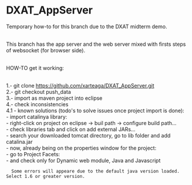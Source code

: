 DXAT_AppServer
==============

Temporary how-to for this branch due to the DXAT midterm demo.<br><br>

This branch has the app server and the web server mixed with firsts steps of websocket (for browser side).<br><br>

HOW-TO get it working:<br><br>

1.- git clone https://github.com/xarteaga/DXAT_AppServer.git <br>
2.- git checkout push_data<br>
3.- import as maven project into eclipse<br>
4.- check inconsistencies<br>
4.1 - known solutions (todo's to solve issues once project import is done):<br>
      - import catalinya library:<br>
          - right-click on project on eclipse -> buil path -> configure build path...<br>
          - check libraries tab and click on add external JARs...<br>
          - search your downloaded tomcat directory, go to lib folder and add catalina.jar<br>
      - now, already being on the properties window for the project:<br>
          - go to Project Facets:<br>
              - and check only for Dynamic web module, Java and Javascript<br>
              
      Some errors will appeare due to the default java version loaded. Select 1.6 or greater version.
      
      
